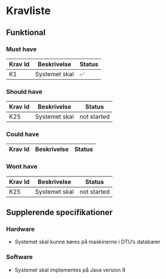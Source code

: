 # Kravliste

## Funktional

### Must have

| Krav Id | Beskrivelse | Status  | 
| ------------- | ----|------------- |
| K1 | Systemet skal  |:white_check_mark:  |


### Should have 



| Krav Id | Beskrivelse | Status  | 
| ------------- | ------------- |------------- |
| K25 | Systemet skal  |not started  |



### Could have
| Krav Id | Beskrivelse | Status  | 
| ------------- | ------------- |------------- |

### Wont have
| Krav Id | Beskrivelse | Status  | 
| ------------- | ------------- |------------- |
| K25 | Systemet skal  |not started  |

## Supplerende specifikationer

### Hardware
* Systemet skal kunne køres på maskinerne i DTU’s databarer

### Software 
* Systemet skal implementes på Java version 8